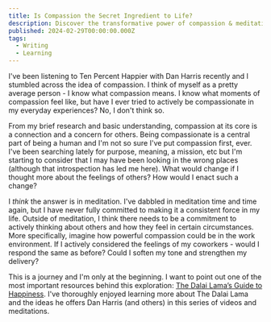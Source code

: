 ```yaml
---
title: Is Compassion the Secret Ingredient to Life?
description: Discover the transformative power of compassion & meditation in everyday life. Explore insights from Ten Percent Happier & The Dalai Lama's Guide to Happiness.
published: 2024-02-29T00:00:00.000Z
tags:
  - Writing
  - Learning
---
```


I've been listening to Ten Percent Happier with Dan Harris recently and I stumbled across the idea of compassion. I think of myself as a pretty average person - I know what compassion means. I know what moments of compassion feel like, but have I ever tried to actively be compassionate in my everyday experiences? No, I don't think so.

From my brief research and basic understanding, compassion at its core is a connection and a concern for others. Being compassionate is a central part of being a human and I'm not so sure I've put compassion first, ever. I've been searching lately for purpose, meaning, a mission, etc but I'm starting to consider that I may have been looking in the wrong places (although that introspection has led me here). What would change if I thought more about the feelings of others? How would I enact such a change?

I *think* the answer is in meditation. I've dabbled in meditation time and time again, but I have never fully committed to making it a consistent force in my life. Outside of meditation, I think there needs to be a commitment to actively thinking about others and how they feel in certain circumstances. More specifically, imagine how powerful compassion could be in the work environment. If I actively considered the feelings of my coworkers - would I respond the same as before? Could I soften my tone and strengthen my delivery?

This is a journey and I'm only at the beginning. I want to point out one of the most important resources behind this exploration: [The Dalai Lama’s Guide to Happiness](https://www.tenpercent.com/courses/happiness). I've thoroughly enjoyed learning more about The Dalai Lama and the ideas he offers Dan Harris (and others) in this series of videos and meditations.
